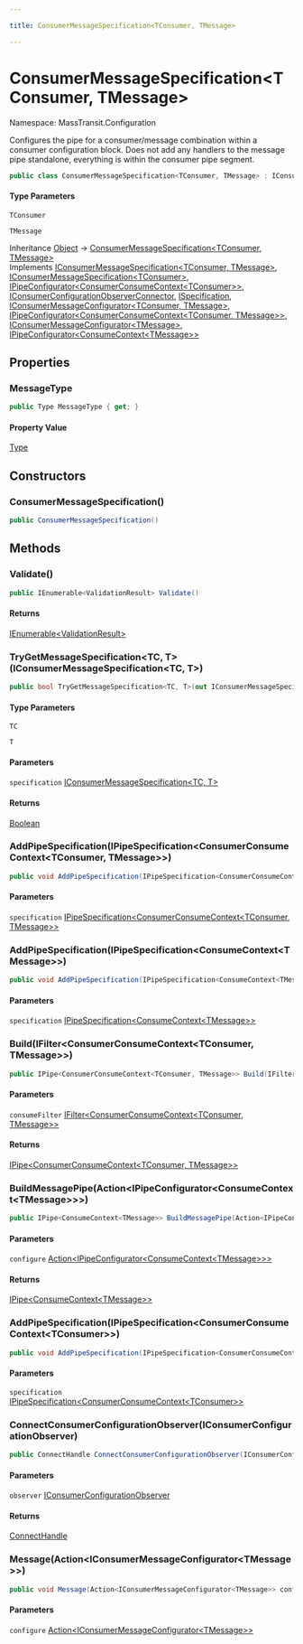 ```yaml
---

title: ConsumerMessageSpecification<TConsumer, TMessage>

---
```


# ConsumerMessageSpecification\<TConsumer, TMessage\>

Namespace: MassTransit.Configuration

Configures the pipe for a consumer/message combination within a consumer configuration
 block. Does not add any handlers to the message pipe standalone, everything is within
 the consumer pipe segment.

```csharp
public class ConsumerMessageSpecification<TConsumer, TMessage> : IConsumerMessageSpecification<TConsumer, TMessage>, IConsumerMessageSpecification<TConsumer>, IPipeConfigurator<ConsumerConsumeContext<TConsumer>>, IConsumerConfigurationObserverConnector, ISpecification, IConsumerMessageConfigurator<TConsumer, TMessage>, IPipeConfigurator<ConsumerConsumeContext<TConsumer, TMessage>>, IConsumerMessageConfigurator<TMessage>, IPipeConfigurator<ConsumeContext<TMessage>>
```

#### Type Parameters

`TConsumer`<br/>

`TMessage`<br/>

Inheritance [Object](https://learn.microsoft.com/en-us/dotnet/api/system.object) → [ConsumerMessageSpecification\<TConsumer, TMessage\>](../masstransit-configuration/consumermessagespecification-2)<br/>
Implements [IConsumerMessageSpecification\<TConsumer, TMessage\>](../masstransit-configuration/iconsumermessagespecification-2), [IConsumerMessageSpecification\<TConsumer\>](../masstransit-configuration/iconsumermessagespecification-1), [IPipeConfigurator\<ConsumerConsumeContext\<TConsumer\>\>](../../masstransit-abstractions/masstransit/ipipeconfigurator-1), [IConsumerConfigurationObserverConnector](../../masstransit-abstractions/masstransit/iconsumerconfigurationobserverconnector), [ISpecification](../../masstransit-abstractions/masstransit/ispecification), [IConsumerMessageConfigurator\<TConsumer, TMessage\>](../../masstransit-abstractions/masstransit/iconsumermessageconfigurator-2), [IPipeConfigurator\<ConsumerConsumeContext\<TConsumer, TMessage\>\>](../../masstransit-abstractions/masstransit/ipipeconfigurator-1), [IConsumerMessageConfigurator\<TMessage\>](../../masstransit-abstractions/masstransit/iconsumermessageconfigurator-1), [IPipeConfigurator\<ConsumeContext\<TMessage\>\>](../../masstransit-abstractions/masstransit/ipipeconfigurator-1)

## Properties

### **MessageType**

```csharp
public Type MessageType { get; }
```

#### Property Value

[Type](https://learn.microsoft.com/en-us/dotnet/api/system.type)<br/>

## Constructors

### **ConsumerMessageSpecification()**

```csharp
public ConsumerMessageSpecification()
```

## Methods

### **Validate()**

```csharp
public IEnumerable<ValidationResult> Validate()
```

#### Returns

[IEnumerable\<ValidationResult\>](https://learn.microsoft.com/en-us/dotnet/api/system.collections.generic.ienumerable-1)<br/>

### **TryGetMessageSpecification\<TC, T\>(IConsumerMessageSpecification\<TC, T\>)**

```csharp
public bool TryGetMessageSpecification<TC, T>(out IConsumerMessageSpecification<TC, T> specification)
```

#### Type Parameters

`TC`<br/>

`T`<br/>

#### Parameters

`specification` [IConsumerMessageSpecification\<TC, T\>](../masstransit-configuration/iconsumermessagespecification-2)<br/>

#### Returns

[Boolean](https://learn.microsoft.com/en-us/dotnet/api/system.boolean)<br/>

### **AddPipeSpecification(IPipeSpecification\<ConsumerConsumeContext\<TConsumer, TMessage\>\>)**

```csharp
public void AddPipeSpecification(IPipeSpecification<ConsumerConsumeContext<TConsumer, TMessage>> specification)
```

#### Parameters

`specification` [IPipeSpecification\<ConsumerConsumeContext\<TConsumer, TMessage\>\>](../../masstransit-abstractions/masstransit-configuration/ipipespecification-1)<br/>

### **AddPipeSpecification(IPipeSpecification\<ConsumeContext\<TMessage\>\>)**

```csharp
public void AddPipeSpecification(IPipeSpecification<ConsumeContext<TMessage>> specification)
```

#### Parameters

`specification` [IPipeSpecification\<ConsumeContext\<TMessage\>\>](../../masstransit-abstractions/masstransit-configuration/ipipespecification-1)<br/>

### **Build(IFilter\<ConsumerConsumeContext\<TConsumer, TMessage\>\>)**

```csharp
public IPipe<ConsumerConsumeContext<TConsumer, TMessage>> Build(IFilter<ConsumerConsumeContext<TConsumer, TMessage>> consumeFilter)
```

#### Parameters

`consumeFilter` [IFilter\<ConsumerConsumeContext\<TConsumer, TMessage\>\>](../../masstransit-abstractions/masstransit/ifilter-1)<br/>

#### Returns

[IPipe\<ConsumerConsumeContext\<TConsumer, TMessage\>\>](../../masstransit-abstractions/masstransit/ipipe-1)<br/>

### **BuildMessagePipe(Action\<IPipeConfigurator\<ConsumeContext\<TMessage\>\>\>)**

```csharp
public IPipe<ConsumeContext<TMessage>> BuildMessagePipe(Action<IPipeConfigurator<ConsumeContext<TMessage>>> configure)
```

#### Parameters

`configure` [Action\<IPipeConfigurator\<ConsumeContext\<TMessage\>\>\>](https://learn.microsoft.com/en-us/dotnet/api/system.action-1)<br/>

#### Returns

[IPipe\<ConsumeContext\<TMessage\>\>](../../masstransit-abstractions/masstransit/ipipe-1)<br/>

### **AddPipeSpecification(IPipeSpecification\<ConsumerConsumeContext\<TConsumer\>\>)**

```csharp
public void AddPipeSpecification(IPipeSpecification<ConsumerConsumeContext<TConsumer>> specification)
```

#### Parameters

`specification` [IPipeSpecification\<ConsumerConsumeContext\<TConsumer\>\>](../../masstransit-abstractions/masstransit-configuration/ipipespecification-1)<br/>

### **ConnectConsumerConfigurationObserver(IConsumerConfigurationObserver)**

```csharp
public ConnectHandle ConnectConsumerConfigurationObserver(IConsumerConfigurationObserver observer)
```

#### Parameters

`observer` [IConsumerConfigurationObserver](../../masstransit-abstractions/masstransit/iconsumerconfigurationobserver)<br/>

#### Returns

[ConnectHandle](../../masstransit-abstractions/masstransit/connecthandle)<br/>

### **Message(Action\<IConsumerMessageConfigurator\<TMessage\>\>)**

```csharp
public void Message(Action<IConsumerMessageConfigurator<TMessage>> configure)
```

#### Parameters

`configure` [Action\<IConsumerMessageConfigurator\<TMessage\>\>](https://learn.microsoft.com/en-us/dotnet/api/system.action-1)<br/>

